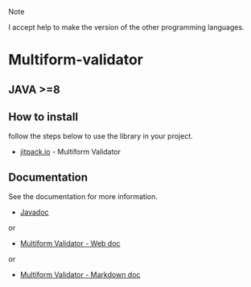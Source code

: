 > [!NOTE]
> I accept help to make the version of the other programming languages.

# Multiform-validator

## JAVA >=8

## How to install

follow the steps below to use the library in your project.

- [jitpack.io](https://jitpack.io/#Multiform-Validator/java) - Multiform Validator

## Documentation

See the documentation for more information.

- [Javadoc](https://multiform-validator.github.io/java/api/)

or

- [Multiform Validator - Web doc](https://multiform-validator.github.io/java/)

or

- [Multiform Validator - Markdown doc](https://github.com/Multiform-Validator/java/tree/main/docs)